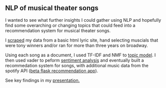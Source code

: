## NLP of musical theater songs

I wanted to see what further insights I could gather using NLP and hopefully find some overarching or changing topics that could feed into a recommendation system for musical theater songs. 

I [scraped](/scrape_musical_lyrics.ipynb) my data from a basic html lyric site, hand selecting muscials that were tony winners and/or ran for more than three years on broadway.

Using each song as a document, I used TF-IDF and NMF to [topic model](/topic_modeling_musicals.ipynb). I then used vader to peform [sentiment analysis](/sentiment_analysis_musicals.ipynb) and eventually built a recommedation system for songs, with additional music data from the spotify API ([beta flask recommendation app](/musical_recommender.py)).

See key findings in my [presentation.](/MusicalPresentation.pdf)

